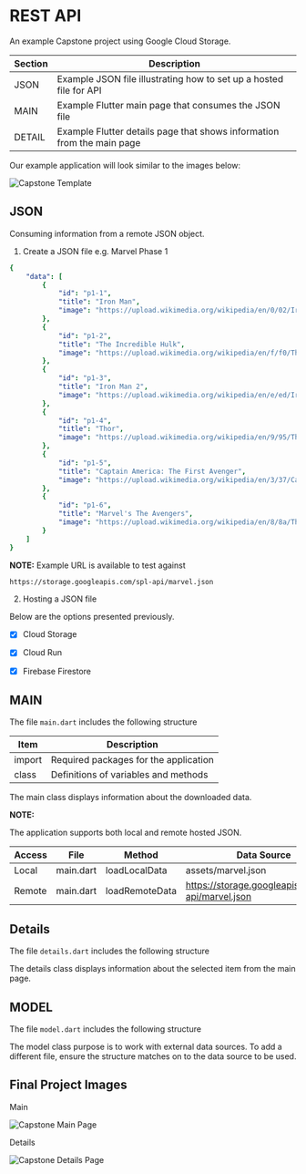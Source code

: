 # REST API

An example Capstone project using Google Cloud Storage.

| Section | Description |
|---------|-------------|
| JSON    | Example JSON file illustrating how to set up a hosted file for API |
| MAIN    | Example Flutter main page that consumes the JSON file |
| DETAIL  | Example Flutter details page that shows information from the main page | 


Our example application will look similar to the images below:

![Capstone Template](https://github.com/rosera/flutter_workshop/blob/main/images/capstone-template.png "Capstone Sketch")

## JSON

Consuming information from a remote JSON object.

1. Create a JSON file e.g. Marvel Phase 1

```yaml
{
    "data": [
        {
            "id": "p1-1",
            "title": "Iron Man",
            "image": "https://upload.wikimedia.org/wikipedia/en/0/02/Iron_Man_%282008_film%29_poster.jpg"
        },
        {
            "id": "p1-2",
            "title": "The Incredible Hulk",
            "image": "https://upload.wikimedia.org/wikipedia/en/f/f0/The_Incredible_Hulk_%28film%29_poster.jpg"
        },
        {
            "id": "p1-3",
            "title": "Iron Man 2",
            "image": "https://upload.wikimedia.org/wikipedia/en/e/ed/Iron_Man_2_poster.jpg"
        },
        {
            "id": "p1-4",
            "title": "Thor",
            "image": "https://upload.wikimedia.org/wikipedia/en/9/95/Thor_%28film%29_poster.jpg"
        },
        {
            "id": "p1-5",
            "title": "Captain America: The First Avenger",
            "image": "https://upload.wikimedia.org/wikipedia/en/3/37/Captain_America_The_First_Avenger_poster.jpg"
        },
        {
            "id": "p1-6",
            "title": "Marvel's The Avengers",
            "image": "https://upload.wikimedia.org/wikipedia/en/8/8a/The_Avengers_%282012_film%29_poster.jpg"
        }
    ]
}
```

__NOTE:__ Example URL is available to test against
```bash
https://storage.googleapis.com/spl-api/marvel.json
```

2. Hosting a JSON file

Below are the options presented previously.

- [x] Cloud Storage 
- [x] Cloud Run
- [x] Firebase Firestore


## MAIN

The file `main.dart` includes the following structure

| Item | Description |
|------|-------------|
| import | Required packages for the application |
| class  | Definitions of variables and methods  |

The main class displays information about the downloaded data.

__NOTE:__

The application supports both local and remote hosted JSON.

| Access   | File | Method | Data Source |
|----------|------|--------|-------------|
| Local    | main.dart | loadLocalData | assets/marvel.json | 
| Remote   | main.dart | loadRemoteData | https://storage.googleapis.com/spl-api/marvel.json |



## Details

The file `details.dart` includes the following structure


The details class displays information about the selected item from the main page.


## MODEL 

The file `model.dart` includes the following structure


The model class purpose is to work with external data sources.
To add a different file, ensure the structure matches on to the data source to be used.



## Final Project Images

Main

![Capstone Main Page](https://github.com/rosera/flutter_workshop/blob/main/images/capstone-main.png "Capstone Main")

Details

![Capstone Details Page](https://github.com/rosera/flutter_workshop/blob/main/images/capstone-details.png "Capstone Details")
